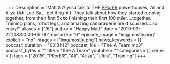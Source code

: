 +++
Description = "Matt & Alyssa talk to THE [PRorER](https://pr-or-er.com/) powerhouses, Ali and Aliza (Ah-Lee-Sa....get it right!). They talk about how they started running together, from their first 5k to finishing their first 100 miler....together. Training plans, robot legs, and amazing camaraderie are discussed....so enjoy!"
aliases = ["/6"]
author = "Happy Matt"
date = "2019-03-22T08:00:00-05:00"
episode = "6"
episode_image = "img/mostly.png"
explicit = "no"
images = ["img/mostly.png"]
news_keywords = []
podcast_duration = "00:31:12"
podcast_file = "The_A_Team.mp3"
podcast_bytes = ""
title = "The A Team"
youtube = ""
categories = []
series = []
tags = ["2019", "PRorER", "Ali", "Aliza", "Ultra", "Training"]
+++
